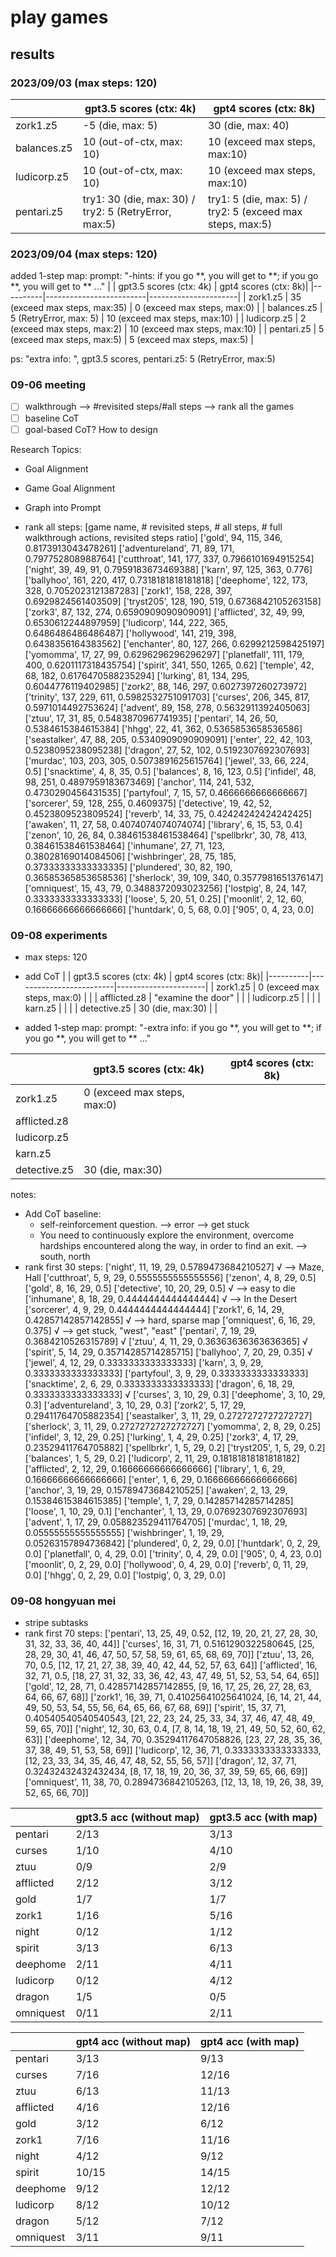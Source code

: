 # play games


## results
### 2023/09/03 (max steps: 120)
|          | gpt3.5 scores (ctx: 4k) | gpt4 scores (ctx: 8k)|
|----------|-------------------------|----------------------|
| zork1.z5 |   -5 (die, max: 5)      | 30 (die, max: 40)        |
| balances.z5 |   10 (out-of-ctx, max: 10)  |  10 (exceed max steps, max:10)            |
| ludicorp.z5 |   10 (out-of-ctx, max: 10)  |   10 (exceed max steps, max:10)                 |
| pentari.z5  |  try1: 30 (die, max: 30) / try2: 5 (RetryError, max:5)   |  try1: 5 (die, max: 5) / try2: 5 (exceed max steps, max:5)    |


### 2023/09/04 (max steps: 120)
added 1-step map: 
prompt: "-hints: if you go **, you will get to **; if you go **, you will get to ** ..."
|          | gpt3.5 scores (ctx: 4k) | gpt4 scores (ctx: 8k)|
|----------|-------------------------|----------------------|
| zork1.z5 |   35 (exceed max steps, max:35)      |   0 (exceed max steps, max:0)    |
| balances.z5 |  5 (RetryError, max: 5)           |    10 (exceed max steps, max:10)    |
| ludicorp.z5 |  2 (exceed max steps, max:2)      |   10 (exceed max steps, max:10)                      |
| pentari.z5  |   5 (exceed max steps, max:5)     |   5 (exceed max steps, max:5)                       |

ps: "extra info: ", gpt3.5 scores, pentari.z5: 5 (RetryError, max:5)

### 09-06 meeting
- [ ] walkthrough --> #revisited steps/#all steps --> rank all the games 
- [ ] baseline CoT
- [ ] goal-based CoT? How to design

Research Topics: 
- Goal Alignment
- Game Goal Alignment
- Graph into Prompt

- rank all steps:
[game name, # revisited steps, # all steps, # full walkthrough actions, revisited steps ratio]
['gold', 94, 115, 346, 0.8173913043478261]
['adventureland', 71, 89, 171, 0.797752808988764]
['cutthroat', 141, 177, 337, 0.7966101694915254]
['night', 39, 49, 91, 0.7959183673469388]
['karn', 97, 125, 363, 0.776]
['ballyhoo', 161, 220, 417, 0.7318181818181818]
['deephome', 122, 173, 328, 0.7052023121387283]
['zork1', 158, 228, 397, 0.6929824561403509]
['tryst205', 128, 190, 519, 0.6736842105263158]
['zork3', 87, 132, 274, 0.6590909090909091]
['afflicted', 32, 49, 99, 0.6530612244897959]
['ludicorp', 144, 222, 365, 0.6486486486486487]
['hollywood', 141, 219, 398, 0.6438356164383562]
['enchanter', 80, 127, 266, 0.6299212598425197]
['yomomma', 17, 27, 99, 0.6296296296296297]
['planetfall', 111, 179, 400, 0.6201117318435754]
['spirit', 341, 550, 1265, 0.62]
['temple', 42, 68, 182, 0.6176470588235294]
['lurking', 81, 134, 295, 0.6044776119402985]
['zork2', 88, 146, 297, 0.6027397260273972]
['trinity', 137, 229, 611, 0.5982532751091703]
['curses', 206, 345, 817, 0.5971014492753624]
['advent', 89, 158, 278, 0.5632911392405063]
['ztuu', 17, 31, 85, 0.5483870967741935]
['pentari', 14, 26, 50, 0.5384615384615384]
['hhgg', 22, 41, 362, 0.5365853658536586]
['seastalker', 47, 88, 205, 0.5340909090909091]
['enter', 22, 42, 103, 0.5238095238095238]
['dragon', 27, 52, 102, 0.5192307692307693]
['murdac', 103, 203, 305, 0.5073891625615764]
['jewel', 33, 66, 224, 0.5]
['snacktime', 4, 8, 35, 0.5]
['balances', 8, 16, 123, 0.5]
['infidel', 48, 98, 251, 0.4897959183673469]
['anchor', 114, 241, 532, 0.4730290456431535]
['partyfoul', 7, 15, 57, 0.4666666666666667]
['sorcerer', 59, 128, 255, 0.4609375]
['detective', 19, 42, 52, 0.4523809523809524]
['reverb', 14, 33, 75, 0.42424242424242425]
['awaken', 11, 27, 58, 0.4074074074074074]
['library', 6, 15, 53, 0.4]
['zenon', 10, 26, 84, 0.38461538461538464]
['spellbrkr', 30, 78, 413, 0.38461538461538464]
['inhumane', 27, 71, 123, 0.38028169014084506]
['wishbringer', 28, 75, 185, 0.37333333333333335]
['plundered', 30, 82, 190, 0.36585365853658536]
['sherlock', 39, 109, 340, 0.3577981651376147]
['omniquest', 15, 43, 79, 0.3488372093023256]
['lostpig', 8, 24, 147, 0.3333333333333333]
['loose', 5, 20, 51, 0.25]
['moonlit', 2, 12, 60, 0.16666666666666666]
['huntdark', 0, 5, 68, 0.0]
['905', 0, 4, 23, 0.0]


### 09-08 experiments
- max steps: 120
- add CoT
|          | gpt3.5 scores (ctx: 4k) | gpt4 scores (ctx: 8k)|
|----------|-------------------------|----------------------|
| zork1.z5 |      0 (exceed max steps, max:0)                    |                          |
| afflicted.z8 |      "examine the door"               |                         |
| ludicorp.z5 |                      |                         |
| karn.z5  |                         |                         |
| detective.z5  |     30 (die, max:30)                      |                         |

- added 1-step map:
prompt: "-extra info: if you go **, you will get to **; if you go **, you will get to ** ..."

|          | gpt3.5 scores (ctx: 4k) | gpt4 scores (ctx: 8k)|
|----------|-------------------------|----------------------|
| zork1.z5 |     0 (exceed max steps, max:0)                     |                      |
| afflicted.z8 |                     |                      |
| ludicorp.z5 |                      |                      |
| karn.z5  |                         |                         |
| detective.z5  |   30 (die, max:30)                 |                         |


notes: 
- Add CoT baseline: 
    - self-reinforcement question. --> error --> get stuck
    - You need to continuously explore the environment, overcome hardships encountered along the way, in order to find an exit.  --> south, north
- rank first 30 steps:
['night', 11, 19, 29, 0.5789473684210527]  √ --> Maze, Hall
['cutthroat', 5, 9, 29, 0.5555555555555556]
['zenon', 4, 8, 29, 0.5]
['gold', 8, 16, 29, 0.5]
['detective', 10, 20, 29, 0.5]  √ --> easy to die
['inhumane', 8, 18, 29, 0.4444444444444444] √ --> In the Desert
['sorcerer', 4, 9, 29, 0.4444444444444444]
['zork1', 6, 14, 29, 0.42857142857142855] √ --> hard, sparse map
['omniquest', 6, 16, 29, 0.375] √ --> get stuck, "west", "east"
['pentari', 7, 19, 29, 0.3684210526315789] √
['ztuu', 4, 11, 29, 0.36363636363636365] √
['spirit', 5, 14, 29, 0.35714285714285715]
['ballyhoo', 7, 20, 29, 0.35] √
['jewel', 4, 12, 29, 0.3333333333333333]
['karn', 3, 9, 29, 0.3333333333333333]
['partyfoul', 3, 9, 29, 0.3333333333333333]
['snacktime', 2, 6, 29, 0.3333333333333333]
['dragon', 6, 18, 29, 0.3333333333333333] √
['curses', 3, 10, 29, 0.3]
['deephome', 3, 10, 29, 0.3]
['adventureland', 3, 10, 29, 0.3]
['zork2', 5, 17, 29, 0.29411764705882354]
['seastalker', 3, 11, 29, 0.2727272727272727]
['sherlock', 3, 11, 29, 0.2727272727272727]
['yomomma', 2, 8, 29, 0.25]
['infidel', 3, 12, 29, 0.25]
['lurking', 1, 4, 29, 0.25]
['zork3', 4, 17, 29, 0.23529411764705882]
['spellbrkr', 1, 5, 29, 0.2]
['tryst205', 1, 5, 29, 0.2]
['balances', 1, 5, 29, 0.2]
['ludicorp', 2, 11, 29, 0.18181818181818182]
['afflicted', 2, 12, 29, 0.16666666666666666]
['library', 1, 6, 29, 0.16666666666666666]
['enter', 1, 6, 29, 0.16666666666666666]
['anchor', 3, 19, 29, 0.15789473684210525]
['awaken', 2, 13, 29, 0.15384615384615385]
['temple', 1, 7, 29, 0.14285714285714285]
['loose', 1, 10, 29, 0.1]
['enchanter', 1, 13, 29, 0.07692307692307693]
['advent', 1, 17, 29, 0.058823529411764705]
['murdac', 1, 18, 29, 0.05555555555555555]
['wishbringer', 1, 19, 29, 0.05263157894736842]
['plundered', 0, 2, 29, 0.0]
['huntdark', 0, 2, 29, 0.0]
['planetfall', 0, 4, 29, 0.0]
['trinity', 0, 4, 29, 0.0]
['905', 0, 4, 23, 0.0]
['moonlit', 0, 2, 29, 0.0]
['hollywood', 0, 4, 29, 0.0]
['reverb', 0, 11, 29, 0.0]
['hhgg', 0, 2, 29, 0.0]
['lostpig', 0, 3, 29, 0.0]


### 09-08 hongyuan mei
- stripe subtasks
- rank first 70 steps:
['pentari', 13, 25, 49, 0.52, [12, 19, 20, 21, 27, 28, 30, 31, 32, 33, 36, 40, 44]]
['curses', 16, 31, 71, 0.5161290322580645, [25, 28, 29, 30, 41, 46, 47, 50, 57, 58, 59, 61, 65, 68, 69, 70]]
['ztuu', 13, 26, 70, 0.5, [12, 17, 21, 27, 38, 39, 40, 42, 44, 52, 57, 63, 64]]
['afflicted', 16, 32, 71, 0.5, [18, 27, 31, 32, 33, 36, 42, 43, 47, 49, 51, 52, 53, 54, 64, 65]]
['gold', 12, 28, 71, 0.42857142857142855, [9, 16, 17, 25, 26, 27, 28, 63, 64, 66, 67, 68]]
['zork1', 16, 39, 71, 0.41025641025641024, [6, 14, 21, 44, 49, 50, 53, 54, 55, 56, 64, 65, 66, 67, 68, 69]]
['spirit', 15, 37, 71, 0.40540540540540543, [21, 22, 23, 24, 25, 33, 34, 37, 46, 47, 48, 49, 59, 65, 70]]
['night', 12, 30, 63, 0.4, [7, 8, 14, 18, 19, 21, 49, 50, 52, 60, 62, 63]]
['deephome', 12, 34, 70, 0.35294117647058826, [23, 27, 28, 35, 36, 37, 38, 49, 51, 53, 58, 69]]
['ludicorp', 12, 36, 71, 0.3333333333333333, [12, 23, 33, 34, 35, 46, 47, 48, 52, 55, 56, 57]]
['dragon', 12, 37, 71, 0.32432432432432434, [8, 17, 18, 19, 20, 36, 37, 39, 59, 65, 66, 69]]
['omniquest', 11, 38, 70, 0.2894736842105263, [12, 13, 18, 19, 26, 38, 39, 52, 65, 66, 70]]



|          | gpt3.5 acc (without map) | gpt3.5 acc (with map)|
|----------|-------------------------|----------------------|
| pentari |       2/13           |         3/13                 |
| curses |     1/10          |     4/10                    |
| ztuu |       0/9           |       2/9            |
| afflicted  |       2/12             |         3/12          |
| gold  |        1/7      |       1/7     |
| zork1  |      1/16           |        5/16            |
| night  |        0/12             |         1/12           |
| spirit  |      3/13             |        6/13           |
| deephome  |     2/11              |        4/11           |
| ludicorp  |     0/12               |      4/12             |
| dragon  |       1/5              |         0/5           |
| omniquest  |     0/11               |     2/11              |



|          | gpt4 acc (without map) | gpt4 acc (with map)|
|----------|-------------------------|----------------------|
| pentari |         3/13          |           9/13          |
| curses |    7/16       |            12/16       |  (16?)
| ztuu |      6/13           |        11/13          |
| afflicted  |        4/16              |          12/16         |
| gold  |       3/12          |        6/12        |
| zork1  |      7/16            |        11/16           |
| night  |       4/12             |        9/12            |
| spirit  |      10/15              |       14/15             |
| deephome  |      9/12              |      12/12              |
| ludicorp  |    8/12               |         10/12           |
| dragon  |      5/12               |        7/12         |
| omniquest  |      3/11              |         9/11         |
